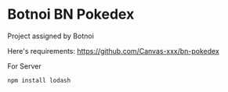 # Botnoi BN Pokedex

Project assigned by Botnoi

Here's requirements:
https://github.com/Canvas-xxx/bn-pokedex

For Server

```terminal
npm install lodash
```
